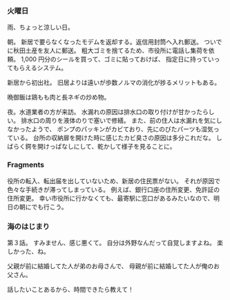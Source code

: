 ### 火曜日

雨、ちょっと涼しい日。

朝。
新居で要らなくなったモデムを返却する。返信用封筒へ入れ郵送。
ついでに秋田土産を友人に郵送。
粗大ゴミを捨てるため、市役所に電話し集荷を依頼。
1,000 円分のシールを買って、ゴミに貼っておけば、
指定日に持っていってもらえるシステム。

新居から初出社。
旧居よりは遠いが歩数ノルマの消化が捗るメリットもある。

晩御飯は鶏もも肉と長ネギの炒め物。

夜。水道業者の方が来訪。
水漏れの原因は排水口の取り付けが甘かったらしい。
排水口の周りを液体のりで塞いで修繕。
また、前の住人は水漏れを気にしなかったようで、
ポンプのパッキンがカビており、先にのびたパーツも湿気っている。
台所の収納扉を開けた時に感じたカビ臭さの原因は多分これだな。
しばらく鍔を開けっぱなしにして、乾かして様子を見ることに。

### Fragments

役所の転入、転出届を出していないため、新居の住民票がない。
それが原因で色々な手続きが滞ってしまっている。
例えば、銀行口座の住所変更、免許証の住所変更。
幸い市役所に行かなくても、最寄駅に窓口があるみたいなので、明日の朝にでも行こう。

### 海のはじまり

第３話。
すみません、感じ悪くて。
自分は外野なんだって自覚しますよね。
楽しかった、ね。

父親が前に結婚してた人が弟のお母さんで、
母親が前に結婚してた人が俺のお父さん。

話したいことあるから、時間できたら教えて！